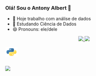 ### Olá! Sou o Antony Albert  👋


- 🔭 Hoje trabalho com análise de dados
- 🌱 Estudando Ciência de Dados
- 😄 Pronouns: ele/dele

<div align="center">
  <a href="https://github.com/antonyalbertfc">
  <img height="180em" src="https://github-readme-stats.vercel.app/api?username=antonyalbertfc&show_icons=true&theme=dark&include_all_commits=true&count_private=true"/>
  <img height="180em" src="https://github-readme-stats.vercel.app/api/top-langs/?username=antonyalbertfc&layout=compact&langs_count=7&theme=dark"/>
</div>

<div style="display: inline_block"><br>
  <img align="center" alt="antony-Python" height="30" width="40" src="https://raw.githubusercontent.com/devicons/devicon/master/icons/python/python-original.svg">
</div>

##
 
<div> 
  <a href="https://www.linkedin.com/in/antonyalbertfc/" target="_blank"><img src="https://img.shields.io/badge/-LinkedIn-%230077B5?style=for-the-badge&logo=linkedin&logoColor=white" target="_blank"></a> 
</div>
